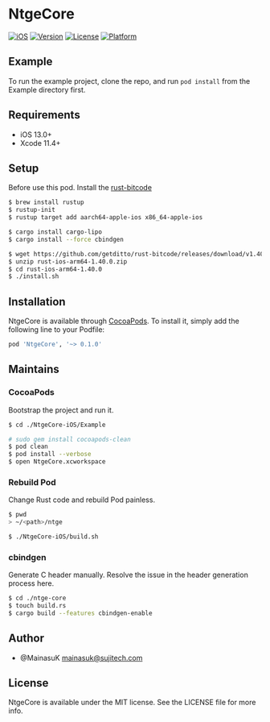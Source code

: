 # NtgeCore

[![iOS](https://github.com/DimensionDev/ntge/workflows/iOS/badge.svg)](https://github.com/DimensionDev/ntge/actions?query=workflow%3AiOS)
[![Version](https://img.shields.io/cocoapods/v/NtgeCore.svg?style=flat)](https://cocoapods.org/pods/NtgeCore)
[![License](https://img.shields.io/cocoapods/l/NtgeCore.svg?style=flat)](https://cocoapods.org/pods/NtgeCore)
[![Platform](https://img.shields.io/cocoapods/p/NtgeCore.svg?style=flat)](https://cocoapods.org/pods/NtgeCore)

## Example

To run the example project, clone the repo, and run `pod install` from the Example directory first.

## Requirements
- iOS 13.0+
- Xcode 11.4+

## Setup
Before use this pod. Install the [rust-bitcode](https://github.com/getditto/rust-bitcode) 

```zsh
$ brew install rustup
$ rustup-init
$ rustup target add aarch64-apple-ios x86_64-apple-ios

$ cargo install cargo-lipo
$ cargo install --force cbindgen

$ wget https://github.com/getditto/rust-bitcode/releases/download/v1.40.0/rust-ios-arm64-1.40.0.zip
$ unzip rust-ios-arm64-1.40.0.zip
$ cd rust-ios-arm64-1.40.0
$ ./install.sh
```

## Installation

NtgeCore is available through [CocoaPods](https://cocoapods.org). To install
it, simply add the following line to your Podfile:

```ruby
pod 'NtgeCore', '~> 0.1.0'
```

## Maintains

### CocoaPods
Bootstrap the project and run it. 

```bash
$ cd ./NtgeCore-iOS/Example

# sudo gem install cocoapods-clean
$ pod clean
$ pod install --verbose
$ open NtgeCore.xcworkspace
```

### Rebuild Pod
Change Rust code and rebuild Pod painless.

```bash
$ pwd
> ~/<path>/ntge

$ ./NtgeCore-iOS/build.sh
```

### cbindgen
Generate C header manually. Resolve the issue in the header generation process here.

```bash
$ cd ./ntge-core
$ touch build.rs
$ cargo build --features cbindgen-enable
```


## Author

- @MainasuK mainasuk@sujitech.com

## License

NtgeCore is available under the MIT license. See the LICENSE file for more info.

